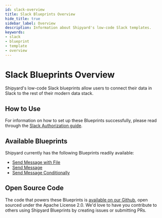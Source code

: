 ```yaml
---
id: slack-overview
title: Slack Blueprints Overview
hide_title: true
sidebar_label: Overview
description: Information about Shipyard's low-code Slack templates.
keywords:
- slack
- blueprint
- template
- overview
---
```


# Slack Blueprints Overview

Shipyard's low-code Slack blueprints allow users to connect their data in Slack to the rest of their modern data stack.


## How to Use
For information on how to set up these Blueprints successfully, please read through the [Slack Authorization guide](slack-authorization.md).


## Available Blueprints
Shipyard currently has the following Blueprints readily available: 
- [Send Message with File](slack-send-message-with-file.md)
- [Send Message](slack-send-message.md)
- [Send Message Conditionally](slack-send-message-conditionally.md)

## Open Source Code
The code that powers these Blueprints is [available on our Github](https://www.shipyardapp.com/docs/blueprint-library/slack), open sourced under the Apache License 2.0. We'd love to have you contribute to others using Shipyard Blueprints by creating issues or submitting PRs.
